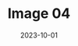 ---
title: 'Image 04'
description: 'A picture is worth a thousand words, but an image is more than that.'
date: 2023-10-01
media: 'RB_F_03.jpg'
weight: 10
---